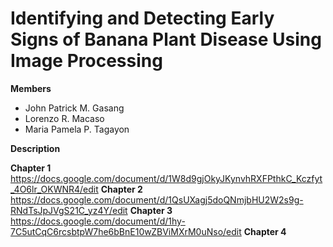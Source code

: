 # Identifying and Detecting Early Signs of Banana Plant Disease Using Image Processing
**Members**
- John Patrick M. Gasang 
- Lorenzo R. Macaso 
- Maria Pamela P. Tagayon 

**Description**

**Chapter 1**
https://docs.google.com/document/d/1W8d9gjOkyJKynvhRXFPthkC_Kczfyt_4O6lr_OKWNR4/edit
**Chapter 2**
https://docs.google.com/document/d/1QsUXagj5doQNmjbHU2W2s9g-RNdTsJpJVgS21C_yz4Y/edit
**Chapter 3**
https://docs.google.com/document/d/1hy-7C5utCqC6rcsbtpW7he6bBnE10wZBViMXrM0uNso/edit
**Chapter 4**
